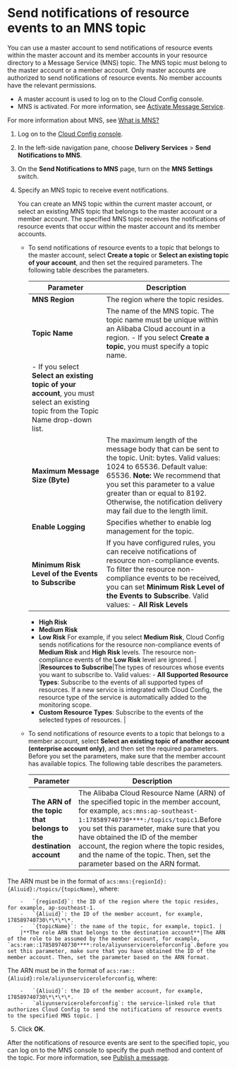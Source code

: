 # Send notifications of resource events to an MNS topic

You can use a master account to send notifications of resource events within the master account and its member accounts in your resource directory to a Message Service \(MNS\) topic. The MNS topic must belong to the master account or a member account. Only master accounts are authorized to send notifications of resource events. No member accounts have the relevant permissions.

-   A master account is used to log on to the Cloud Config console.
-   MNS is activated. For more information, see [Activate Message Service]().

For more information about MNS, see [What is MNS?]()

1.  Log on to the [Cloud Config console](https://config.console.aliyun.com).

2.  In the left-side navigation pane, choose **Delivery Services** \> **Send Notifications to MNS**.

3.  On the **Send Notifications to MNS** page, turn on the **MNS Settings** switch.

4.  Specify an MNS topic to receive event notifications.

    You can create an MNS topic within the current master account, or select an existing MNS topic that belongs to the master account or a member account. The specified MNS topic receives the notifications of resource events that occur within the master account and its member accounts.

    -   To send notifications of resource events to a topic that belongs to the master account, select **Create a topic** or **Select an existing topic of your account**, and then set the required parameters. The following table describes the parameters.

        |Parameter|Description|
        |---------|-----------|
        |**MNS Region**|The region where the topic resides.|
        |**Topic Name**|The name of the MNS topic. The topic name must be unique within an Alibaba Cloud account in a region.        -   If you select **Create a topic**, you must specify a topic name.
        -   If you select **Select an existing topic of your account**, you must select an existing topic from the Topic Name drop-down list. |
        |**Maximum Message Size \(Byte\)**|The maximum length of the message body that can be sent to the topic. Unit: bytes. Valid values: 1024 to 65536. Default value: 65536. **Note:** We recommend that you set this parameter to a value greater than or equal to 8192. Otherwise, the notification delivery may fail due to the length limit. |
        |**Enable Logging**|Specifies whether to enable log management for the topic.|
        |**Minimum Risk Level of the Events to Subscribe**|If you have configured rules, you can receive notifications of resource non-compliance events. To filter the resource non-compliance events to be received, you can set **Minimum Risk Level of the Events to Subscribe**. Valid values:         -   **All Risk Levels**
        -   **High Risk**
        -   **Medium Risk**
        -   **Low Risk**
For example, if you select **Medium Risk**, Cloud Config sends notifications for the resource non-compliance events of **Medium Risk** and **High Risk** levels. The resource non-compliance events of the **Low Risk** level are ignored. |
        |**Resources to Subscribe**|The types of resources whose events you want to subscribe to. Valid values:        -   **All Supported Resource Types**: Subscribe to the events of all supported types of resources. If a new service is integrated with Cloud Config, the resource type of the service is automatically added to the monitoring scope.
        -   **Custom Resource Types**: Subscribe to the events of the selected types of resources. |

    -   To send notifications of resource events to a topic that belongs to a member account, select **Select an existing topic of another account \(enterprise account only\)**, and then set the required parameters. Before you set the parameters, make sure that the member account has available topics. The following table describes the parameters.

        |Parameter|Description|
        |---------|-----------|
        |**The ARN of the topic that belongs to the destination account**|The Alibaba Cloud Resource Name \(ARN\) of the specified topic in the member account, for example, `acs:mns:ap-southeast-1:178589740730****:/topics/topic1`.Before you set this parameter, make sure that you have obtained the ID of the member account, the region where the topic resides, and the name of the topic. Then, set the parameter based on the ARN format.

The ARN must be in the format of `acs:mns:{regionId}:{Aliuid}:/topics/{topicName}`, where:

        -   `{regionId}`: the ID of the region where the topic resides, for example, ap-southeast-1.
        -   `{Aliuid}`: the ID of the member account, for example, 178589740730\*\*\*\*.
        -   `{topicName}`: the name of the topic, for example, topic1. |
        |**The role ARN that belongs to the destination account**|The ARN of the role to be assumed by the member account, for example, `acs:ram::178589740730****:role/aliyunserviceroleforconfig`.Before you set this parameter, make sure that you have obtained the ID of the member account. Then, set the parameter based on the ARN format.

The ARN must be in the format of `acs:ram::{Aliuid}:role/aliyunserviceroleforconfig`, where:

        -   `{Aliuid}`: the ID of the member account, for example, 178589740730\*\*\*\*.
        -   `aliyunserviceroleforconfig`: the service-linked role that authorizes Cloud Config to send the notifications of resource events to the specified MNS topic. |

5.  Click **OK**.


After the notifications of resource events are sent to the specified topic, you can log on to the MNS console to specify the push method and content of the topic. For more information, see [Publish a message]().

